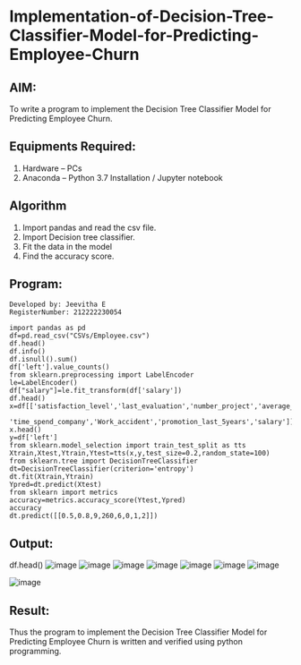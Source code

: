 # Implementation-of-Decision-Tree-Classifier-Model-for-Predicting-Employee-Churn

## AIM:
To write a program to implement the Decision Tree Classifier Model for Predicting Employee Churn.

## Equipments Required:
1. Hardware – PCs
2. Anaconda – Python 3.7 Installation / Jupyter notebook

## Algorithm
1. Import pandas and read the csv file.
2. Import Decision tree classifier.
3. Fit the data in the model
4. Find the accuracy score.

## Program:
```
Developed by: Jeevitha E
RegisterNumber: 212222230054  

```
```
import pandas as pd
df=pd.read_csv("CSVs/Employee.csv")
df.head()
df.info()
df.isnull().sum()
df['left'].value_counts()
from sklearn.preprocessing import LabelEncoder
le=LabelEncoder()
df["salary"]=le.fit_transform(df['salary'])
df.head()
x=df[['satisfaction_level','last_evaluation','number_project','average_montly_hours',
      'time_spend_company','Work_accident','promotion_last_5years','salary']]
x.head()
y=df['left']
from sklearn.model_selection import train_test_split as tts
Xtrain,Xtest,Ytrain,Ytest=tts(x,y,test_size=0.2,random_state=100)
from sklearn.tree import DecisionTreeClassifier
dt=DecisionTreeClassifier(criterion='entropy')
dt.fit(Xtrain,Ytrain)
Ypred=dt.predict(Xtest)
from sklearn import metrics
accuracy=metrics.accuracy_score(Ytest,Ypred)
accuracy
dt.predict([[0.5,0.8,9,260,6,0,1,2]])
```
## Output:
df.head()
![image](https://github.com/Jeevithaelumalai/Implementation-of-Decision-Tree-Classifier-Model-for-Predicting-Employee-Churn/assets/118708245/ade6275d-96d9-433d-bc1d-44bf5e49da84)
![image](https://github.com/Jeevithaelumalai/Implementation-of-Decision-Tree-Classifier-Model-for-Predicting-Employee-Churn/assets/118708245/049d38b9-eb7e-43df-9b35-299c1c3a07a8)
![image](https://github.com/Jeevithaelumalai/Implementation-of-Decision-Tree-Classifier-Model-for-Predicting-Employee-Churn/assets/118708245/35f01762-79a1-42b5-9d18-d8b5530ef750)
![image](https://github.com/Jeevithaelumalai/Implementation-of-Decision-Tree-Classifier-Model-for-Predicting-Employee-Churn/assets/118708245/26756af5-eb72-4ca9-9b13-691b2d135b22)
![image](https://github.com/Jeevithaelumalai/Implementation-of-Decision-Tree-Classifier-Model-for-Predicting-Employee-Churn/assets/118708245/3f7de6c7-d297-4280-8a45-a5d3dd0b0371)
![image](https://github.com/Jeevithaelumalai/Implementation-of-Decision-Tree-Classifier-Model-for-Predicting-Employee-Churn/assets/118708245/8bcf3055-708a-4f79-a65e-c2b3796fd2d5)
![image](https://github.com/Jeevithaelumalai/Implementation-of-Decision-Tree-Classifier-Model-for-Predicting-Employee-Churn/assets/118708245/17d2efce-e2a3-4d30-9424-e8bbe031f2bd)

![image](https://github.com/Jeevithaelumalai/Implementation-of-Decision-Tree-Classifier-Model-for-Predicting-Employee-Churn/assets/118708245/12a01398-880d-4d44-b491-20eb3824cd01)


## Result:
Thus the program to implement the  Decision Tree Classifier Model for Predicting Employee Churn is written and verified using python programming.

